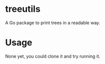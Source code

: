# treeutils

A Go package to print trees in a readable way.

# Usage

None yet, you could clone it and try running it.
